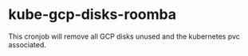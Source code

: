 # kube-gcp-disks-roomba
This cronjob will remove all GCP disks unused and the kubernetes pvc associated.
